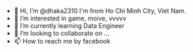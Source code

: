 - 👋 Hi, I’m @dhaka2310 I'm from Ho Chi Minh City, Viet Nam.
- 👀 I’m interested in game, moive, vvvvv
- 🌱 I’m currently learning Data Engineer
- 💞️ I’m looking to collaborate on ...
- 📫 How to reach me by facebook

<!---
dhaka2310/dhaka2310 is a ✨ special ✨ repository because its `README.md` (this file) appears on your GitHub profile.
You can click the Preview link to take a look at your changes.
--->
